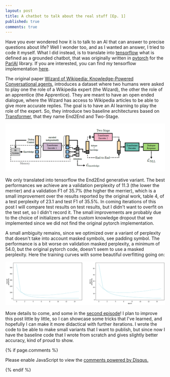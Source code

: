 ```yaml
---
layout: post
title: A chatbot to talk about the real stuff [Ep. 1]
published: true
comments: true
---
```



Have you ever wondered how it is to talk to an AI that can answer to precise 
questions about life? 
Well I wonder too, and as I wanted an answer, I tried to code it myself. 
What I did instead, is to translate into 
[tensorflow](https://github.com/LuCeHe/lucehe.github.io/blob/master/_codes_for_tutorials/2021-10-1-wow.py) 
what is defined as a grounded chatbot, that was originally written in 
[pytorch](https://github.com/facebookresearch/ParlAI/tree/main/projects/wizard_of_wikipedia) for the 
[ParlAI](https://github.com/facebookresearch/ParlAI) library. If you are interested, you can find my tensorflow implementation 
[here](https://github.com/LuCeHe/lucehe.github.io/blob/master/_codes_for_tutorials/2021-10-1-wow.py).

The original paper 
[Wizard of Wikipedia: Knowledge-Powered Conversational agents](https://arxiv.org/pdf/1811.01241.pdf),
introduces a dataset where two humans were asked to play one the role of a Wikipedia
expert (the Wizard), the other the role of an apprentice (the Apprentice). They are meant 
to have an open ended dialogue, where the Wizard has access to Wikipedia articles 
to be able to give more accurate replies. The goal is to have an AI learning to 
play the role of the expert. So, they introduce two baseline architectures based on 
[Transformer](https://arxiv.org/pdf/1706.03762.pdf), that they name End2End and Two-Stage.

<img src="/images/wow_architecture.png" alt="wow_architecture" class="center">

We only translated into tensorflow the End2End generative variant. The best 
performances we achieve are a validation perplexity of 11.3 (the lower the merrier) and a 
validation F1 of 35.7% (the higher the merrier), which is a small improvement over the results reported by the 
original work, table 4, of a test perplexity of 23.1 and test F1 of 35.5%. In coming 
iterations of this post I will compare test results on test results, but I didn't 
want to overfit on the test set, so I didn't record it. The small improvements are probably due to the
choice of initializers and the custom knowledge dropout that we implemented since we did not find the original 
pytorch implementation.

A small ambiguity remains, since we optimized over a variant of perplexity that doesn't 
take into account masked symbols, see padding symbol. The performance is a bit 
worse on validation masked perplexity, a minimum of 54.0, but the original 
pytorch code, doesn't seem to use a masked perplexity. Here the training curves
with some beautiful overfitting going on:

<img src="/images/histories_wow.png" alt="histories_wow" class="center">



More details to come, and some in the [second episode](https://lucehe.github.io/wow-2/)! 
I plan to improve this post little by little, so I can 
showcase some tricks that I've learned, and hopefully I can make it more
didactical with further iterations. I wrote the code to be able to make small 
variants that I want to publish, but since now I have the baseline code that I 
wrote from scratch and gives slightly better accuracy, kind of proud to show.




{% if page.comments %} 



<div id="disqus_thread"></div>
<script>

/**
*  RECOMMENDED CONFIGURATION VARIABLES: EDIT AND UNCOMMENT THE SECTION BELOW TO INSERT DYNAMIC VALUES FROM YOUR PLATFORM OR CMS.
*  LEARN WHY DEFINING THESE VARIABLES IS IMPORTANT: https://disqus.com/admin/universalcode/#configuration-variables*/
/*
var disqus_config = function () {
this.page.url = PAGE_URL;  // Replace PAGE_URL with your page's canonical URL variable
this.page.identifier = PAGE_IDENTIFIER; // Replace PAGE_IDENTIFIER with your page's unique identifier variable
};
*/
(function() { // DON'T EDIT BELOW THIS LINE
var d = document, s = d.createElement('script');
s.src = 'https://https-lucehe-github-io.disqus.com/embed.js';
s.setAttribute('data-timestamp', +new Date());
(d.head || d.body).appendChild(s);
})();
</script>
<noscript>Please enable JavaScript to view the <a href="https://disqus.com/?ref_noscript">comments powered by Disqus.</a></noscript>



{% endif %}
